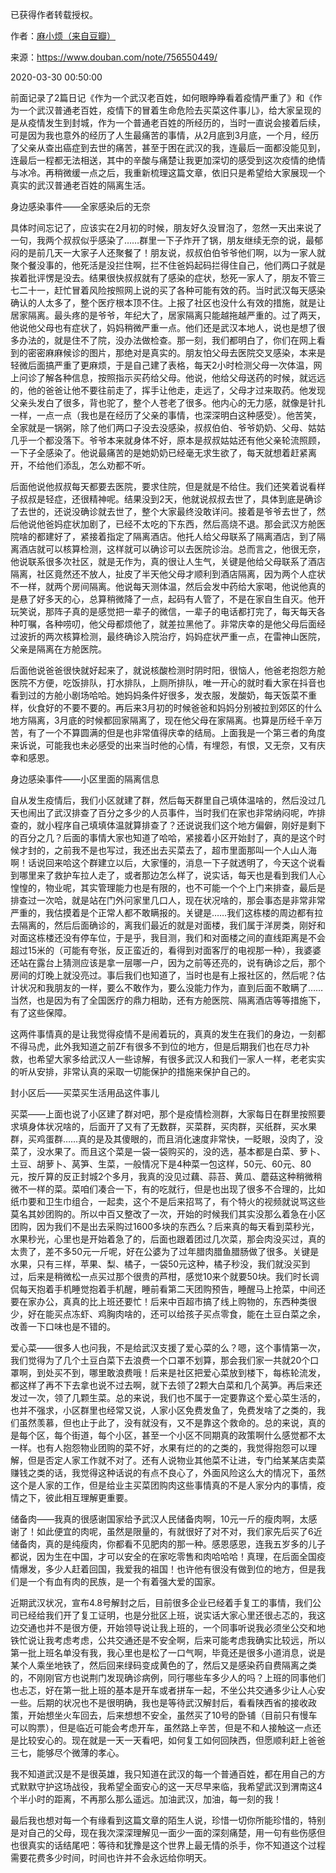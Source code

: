 已获得作者转载授权。


作者：[麻小烦（来自豆瓣）](https://www.douban.com/people/maxiaofan/)


来源：https://www.douban.com/note/756550449/


2020-03-30 00:50:00


前面记录了2篇日记《作为一个武汉老百姓，如何眼睁睁看着疫情严重了》和《作为一个武汉普通老百姓，疫情下的冒着生命危险去买菜这件事儿》，给大家呈现的是从疫情发生到封城，作为一个普通老百姓的所经历的，当时一直说会接着后续，可是因为我也意外的经历了人生最痛苦的事情，从2月底到3月底，一个月，经历了父亲从查出癌症到去世的痛苦，甚至于困在武汉的我，连最后一面都没能见到，连最后一程都无法相送，其中的辛酸与痛楚让我更加深切的感受到这次疫情的绝情与冰冷。再稍微缓一点之后，我重新梳理这篇文章，依旧只是希望给大家展现一个真实的武汉普通老百姓的隔离生活。  

身边感染事件——全家感染后的无奈  

具体时间忘记了，应该实在2月初的时候，朋友好久没冒泡了，忽然一天出来说了一句，我两个叔叔似乎感染了……群里一下子炸开了锅，朋友继续无奈的说，最郁闷的是前几天一大家子人还聚餐了！朋友说，叔叔伯伯爷爷他们啊，以为一家人就聚个餐没事的，他死活是没拦住啊，拦不住爸妈起码拦得住自己，他们两口子就是挨着批评愣是没去。结果很快叔叔就有了感染的症状，愁死一家人了，朋友不管三七二十一，赶忙冒着风险按照网上说的买了各种可能有效的药。当时武汉每天感染确认的人太多了，整个医疗根本顶不住。上报了社区也没什么有效的措施，就是让居家隔离。最头疼的是爷爷，年纪大了，居家隔离只能越拖越严重的。过了两天，他说他父母也有症状了，妈妈稍微严重一点。他们还是武汉本地人，说也是想了很多办法的，就是住不了院，没办法做检查。那一刻，我们都明白了，你们在网上看到的密密麻麻候诊的图片，那绝对是真实的。朋友怕父母去医院交叉感染，本来是轻微后面搞严重了更麻烦，于是自己建了表格，每天2小时检测父母一次体温，网上问诊了解各种信息，按照指示买药给父母。他说，他给父母送药的时候，就远远的，他的爸爸让他不要往前走了，挥手让他走，走远了，父母才过来取药。他发现父亲头发白了很多，背也驼了，整个人苍老了很多。他内心的无力感，就像是针扎一样，一点一点（我也是在经历了父亲的事情，也深深明白这种感受）。他苦笑，全家就是一锅粥，除了他们两口子没去没感染，叔叔伯伯、爷爷奶奶、父母、姑姑几乎一个都没落下。爷爷本来就身体不好，原本是叔叔姑姑还有他父亲轮流照顾，一下子全感染了。他说最痛苦的是她奶奶已经毫无求生欲了，每天就想着赶紧离开，不给他们添乱，怎么劝都不听。  

后面他说他叔叔每天都要去医院，要求住院，但是就是不给住。我们还笑着说看样子叔叔是轻症，还很精神呢。结果没到2天，他就说叔叔去世了，具体到底是确诊了去世的，还说没确诊就去世了，整个大家最终没敢详问。接着是爷爷去世了，然后他说他爸妈症状加剧了，已经不太吃的下东西，然后高烧不退。那会武汉方舱医院啥的都建好了，紧接着指定了隔离酒店。他托人给父母联系了隔离酒店，到了隔离酒店就可以核算检测，这样就可以确诊可以去医院诊治。总而言之，他很无奈，他说联系很多次社区，就是无作为，真的很让人生气，关键是他给父母联系了酒店隔离，社区竟然还不放人，扯皮了半天他父母才顺利到酒店隔离，因为两个人症状不一样，就两个房间隔离。他说每天测体温，然后会发中药给大家喝，他说他真的是悬了好多天的心，总算稍微降了一点，起码有人管了，不是在家自生自灭。他开玩笑说，那阵子真的是感觉把一辈子的微信，一辈子的电话都打完了，每天每天各种叮嘱，各种唠叨，他父母都烦他了，就差拉黑他了。非常庆幸的是他父母后面经过波折的两次核算检测，最终确诊入院治疗，妈妈症状严重一点，在雷神山医院，父亲是隔离在方舱医院。  

后面他说爸爸很快就好起来了，就说核酸检测时阴时阳，很恼人，他爸老抱怨方舱医院不方便，吃饭排队，打水排队，上厕所排队，唯一开心的就时看大家在抖音也看到过的方舱小剧场哈哈。她妈妈条件好很多，发衣服，发酸奶，每天饭菜不重样，伙食好的不要不要的。再后来3月初的时候爸爸和妈妈分别被拉到郊区的什么地方隔离，3月底的时候都回家隔离了，现在他父母在家隔离。也算是历经千辛万苦，有了一个不算圆满的但是也非常值得庆幸的结局。上面我是一个第三者的角度来诉说，可能我也未必感受的出来当时他的心情，有埋怨，有恨，又无奈，又有庆幸和感恩。  

身边感染事件——小区里面的隔离信息  

自从发生疫情后，我们小区就建了群，然后每天群里自己填体温啥的，然后没过几天也闹出了武汉排查了百分之多少的人员事件，当时我们在家也非常纳闷呢，咋排查的，就小程序自己填填体温就算排查了？还说说我们这个地方偏僻，刚好是剩下的百分之几？后面的事情大家也知道了哈哈，紧接着小区开始封了，真的是这个时候才封的，之前我不是也写过，我还出去买菜去了，超市里面那叫一个人山人海啊！话说回来哈这个群建立以后，大家懂的，消息一下子就透明了，今天这个说看到哪里来了救护车拉人走了，或者那边怎么样了，说实话，每天也是看到我们人心惶惶的，物业呢，其实管理能力也是有限的，也不可能一个个上门来排查，最后是排查过一次哈，就是站在门外问家里几口人，现在状况啥的，那会事态是非常非常严重的，我估摸着是个正常人都不敢瞒报的。关键是……我们这栋楼的周边都有拉去隔离的，然后后面确诊的，离我们最近的就是对面楼，我们属于洋房类，刚好和对面这栋楼还没有停车位，于是乎，我目测，我们和对面楼之间的直线距离是不会超过15米的（可能有夸张，反正蛮近的，看得到对面客厅的电视那一种），我婆婆还站在露台上猜测应该是拿一层哪一户，因为之前等还亮的，说有确诊之后，那个房间的灯晚上就没亮过。事后我们也知道了，当时也是有上报社区的，然后呢？估计状况和我朋友的一样，要么不敢作为，要么没能力作为，直到后面不敢瞒了……当然，也是因为有了全国医疗的鼎力相助，还有方舱医院、隔离酒店等等措施下，有了这些保障。  

这两件事情真的是让我觉得疫情不是闹着玩的，真真的发生在我们的身边，一刻都不得马虎，此外我知道之前ZF有很多不到位的地方，但是后期我们也在尽力补救，也希望大家多给武汉人一些谅解，有很多武汉人和我们一家人一样，老老实实的听从安排，非常认真的采取一切能保护的措施来保护自己的。  

封小区后——买菜买生活用品这件事儿  

买菜——上面也说了小区建了群对吧，那个是疫情检测群，大家每日在群里按照要求填身体状况啥的，后面开了又有了无数群，买菜群，买肉群，买纸群，买水果群，买鸡蛋群……真的是及其傻眼的，而且消化速度非常快，一眨眼，没肉了，没菜了，没水果了。而且这个菜是一袋一袋购买的，没的选，基本都是白菜、萝卜、土豆、胡萝卜、莴笋、生菜，一般情况下是4种菜一包这样，50元、60元、80元，按斤算的反正封城2个多月，我真的没见过藕、蒜苔、黄瓜、蘑菇这种稍微稍微不一样的菜。菜咱们凑合一下，有的吃就行，但是也出现了很多不合理的，比如纸巾要和卫生巾组合，一起卖，这个不是后来招骂了，有个特火的视频就说骂这些莫名其妙团购的。所以中百又整改了一次，开始的时候我们其实没那么着急在小区团购，因为我们不是出去采购过1600多块的东西么？后来真的每天看到菜秒光，水果秒光，心里也是开始着急了的，后面也跟着团过几次菜，那会肉没买过，真的太贵了，差不多50元一斤呢，好在公婆为了过年腊肉腊鱼腊肠做了很多。关键是水果，只有三样，苹果、梨、橘子，一袋50元这种，橘子秒没，我们就没买到过，后来是稍微松一点买过那个很贵的芦柑，感觉10来个就要50块。我们时长调侃每天抱着手机睡觉抱着手机醒，睡前看第二天团购预告，睡醒马上抢菜，中间还要在家办公，真真的比上班还要忙！后来中百超市搞了线上购物的，东西种类很少，好在能买点冻虾、鸡胸肉啥的，还可以给孩子买点零食，能在土豆白菜之余，改善一下口味也是不错的。  

爱心菜——很多人也问我，不是给武汉支援了爱心菜的么？嗯，这个事情第一次，我们觉得为了几个土豆白菜下去浪费一个口罩不划算，那会我们家一共就20个口罩啊，到处买不到，哪里敢浪费哦！后来是社区把爱心菜放到楼下，每栋轮流发，都这样了再不下去拿也说不过去啊，就下去领了2颗大白菜和几个莴笋。再后来还发过一次，领了几颗生菜。总的来说，我们也不属于一定要靠这个爱心菜生活的，也并不强求，小区群里也经常又说，人家小区免费发鱼了，免费发啥了之类的，我们虽然羡慕，但也止于此了，没有就没有，又不是靠这个救命的。总的来说，真的是每个区，每个街道，每个小区，甚至一个小区不同期真的政策啊什么感觉都不太一样。也有人抱怨物业团购的菜不好，水果有烂的的之类的，我觉得抱怨可以理解，但是否定人家工作就不对了。还有人说物业其他菜不让进，专门给某某店卖菜赚钱之类的话，我觉得这种话说的有点不良心了，外面风险这么大的情况下，虽然这个是人家的工作，但是给业主买菜团购肉这些事情真的不是人家分内的事情，疫情之下，彼此相互理解更重要。  

储备肉——我真的很感谢国家给予武汉人民储备肉啊，10元一斤的瘦肉啊，太感谢了！如此便宜的肉呢，虽然是限量的，有就很好了对不对，我们家先后买了6近储备肉，真的是纯瘦肉，你都看不见肥肉的那一种。感恩感恩，连我五岁多的儿子都说，因为生在中国，才可以安全的在家吃零售和肉哈哈哈！真理，在后面全国疫情爆发，多少人赶着回国，我爱我的祖国！也许他有很没有做到位的地方，但是我们是一个有血有肉的民族，是一个有着强大爱的国家。  

近期武汉状况，宣布4.8号解封之后，目前很多企业已经着手复工的事情，我们公司已经给我们开了复工证明，也是分批区上班，说实话大家心里还很忐忑的，我这边交通也并不是很方便，开始领导说让我上班的，一个同事听说我必须坐公交和地铁忙说让我考虑考虑，公共交通还是不安全啊，后来可能考虑我确实比较远，所以第一批上班名单没有我，我心里也是松了一口气啊，毕竟还是很多小道消息，说是某个人乘坐地铁了，然后回来绿码变成黄色的了，然后又是感染药自费隔离之类的，不刚刚官方也说荆门发现确诊病例，同行哪些车多少人的吗？上班的同事他们也忐忑，好在第一批上班的基本是开车或者拼车一起，不坐公共交通多少让人心安一些。后期的状况也不是很明确，我也是等待武汉解封后，看看陕西省的接收政策，开始想坐火车回去，后来想想不安全，虽然买了10号的卧铺（目前只有慢车可以购票），但是临近可能会考虑开车，虽然路上辛苦，但是不和人接触这一点还是比较安心的。现在就是一天一天看吧，如何复工如何回陕西，但愿顺利赶上爸爸三七，能够尽个微薄的孝心。  

我不知道武汉是不是很英雄，我只知道在武汉的每一个普通百姓，都在用自己的方式默默守护这场战役，我希望全面安心的这一天尽早来临，我希望武汉到渭南这4个半小时的距离，不再那么那么遥远。加油武汉，加油，每一刻的我！  

最后我也想对每一个有缘看到这篇文章的陌生人说，珍惜一切你所能珍惜的，特别是对自己的父母，现在我次深深理解见一面少一面的深刻痛楚，用一句有些伤感但也很真实的话结尾吧：等待和犹豫是这个世界上最无情的杀手，你不知道这个过程需要花费多少时间，时间也许并不会永远给你明天。  

  

